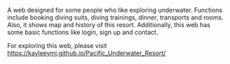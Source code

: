 A web designed for some people who like exploring underwater. Functions include booking diving suits, diving trainings, dinner, transports and rooms. Also, it shows map and history of this resort. Additionally, this web has some basic functions like login, sign up and contact. 

For exploring this web, please visit https://kayleeymj.github.io/Pacific_Underwater_Resort/
